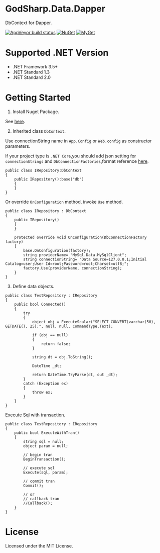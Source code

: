 # GodSharp.Data.Dapper
DbContext for Dapper.

[![AppVeyor build status](https://img.shields.io/appveyor/ci/seayxu/godsharp-data-dapper.svg?label=appveyor&style=flat-square)](https://ci.appveyor.com/project/seayxu/godsharp-data-dapper/) [![NuGet](https://img.shields.io/nuget/v/GodSharp.Data.Dapper.svg?label=nuget&style=flat-square)](https://www.nuget.org/packages/GodSharp.Data.Dapper/) [![MyGet](https://img.shields.io/myget/godsharp/v/GodSharp.Data.Dapper.svg?label=myget&style=flat-square)](https://www.myget.org/Package/Details/godsharp?packageType=nuget&packageId=GodSharp.Data.Dapper)

# Supported .NET Version
- .NET Framework 3.5+
- .NET Standard 1.3
- .NET Standard 2.0

# Getting Started

1. Install Nuget Package.

  See [here](https://www.nuget.org/packages/GodSharp.Data.Dapper/).

2. Inherited class `DbContext`.

  Use connectionString name in `App.Config` or `Web.config` as constructor parameters.

  If your project type is `.NET Core`,you should add json setting for `connectionStrings` and `DbConnectionFactories`,format reference [here](https://github.com/godsharp/GodSharp.Data.Common.DbProvider#getting-started).

```
public class IRepository:DbContext
{
    public IRepository():base("db")
    {
    }
}
```

  Or override `OnConfiguration` method, invoke `Use` method.

```
public class IRepository : DbContext
{
    public IRepository()
    {
    }

    protected override void OnConfiguration(DbConnectionFactory factory)
    {
        base.OnConfiguration(factory);
        string providerName= "MySql.Data.MySqlClient";
        string connectionString= "Data Source=127.0.0.1;Initial Catalog=user;User Id=root;Password=root;Charset=utf8;";
        factory.Use(providerName, connectionString);
    }
}
```

3. Define data objects.

```
public class TestRepository : IRepository
{
	public bool Connected()
	{
		try
		{
			object obj = ExecuteScalar("SELECT CONVERT(varchar(50), GETDATE(), 25);", null, null, CommandType.Text);

			if (obj == null)
			{
				return false;
			}

			string dt = obj.ToString();

			DateTime _dt;

			return DateTime.TryParse(dt, out _dt);
		}
		catch (Exception ex)
		{
			throw ex;
		}
	}
}
```

  Execute Sql with transaction.

```
public class TestRepository : IRepository
{
	public bool ExecuteWithTran()
    {
        string sql = null;
        object param = null;

        // begin tran
        BeginTransaction();

        // execute sql
        Execute(sql, param);
            
        // commit tran
        Commit();

        // or
        // callback tran
        //Callback();
    }
}
```

# License

  Licensed under the MIT License.